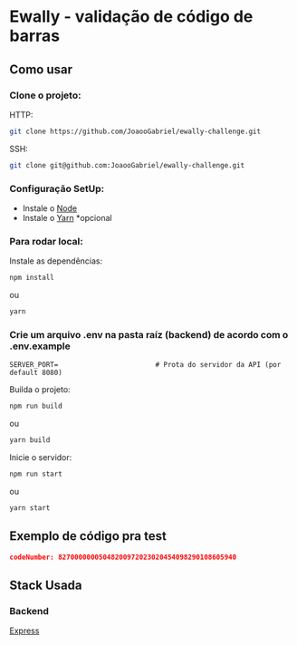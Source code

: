 # Ewally - validação de código de barras

## Como usar

### Clone o projeto:

HTTP:
```bash
git clone https://github.com/JoaooGabriel/ewally-challenge.git
```
SSH:
```bash
git clone git@github.com:JoaooGabriel/ewally-challenge.git
```

### Configuração SetUp:

- Instale o [Node](https://nodejs.org/en/download/)
- Instale o [Yarn](https://classic.yarnpkg.com/lang/en/docs/install/#windows-stable) *opcional

### Para rodar local:

Instale as dependências:

```bash
npm install
```
ou
```bash
yarn
```

### Crie um arquivo .env na pasta raíz (backend) de acordo com o .env.example

```
SERVER_PORT=                        # Prota do servidor da API (por default 8080)
```

Builda o projeto:
```bash
npm run build
```
ou
```bash
yarn build
```

Inicie o servidor:
```bash
npm run start
```
ou
```bash
yarn start
```

## Exemplo de código pra test
```json
codeNumber: 82700000005048200972023020454098290108605940
```

## Stack Usada

### Backend
[Express](https://github.com/expressjs/express)
